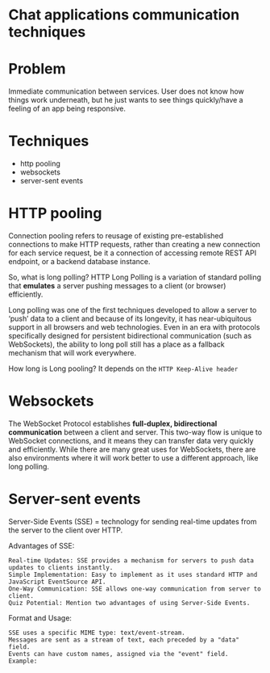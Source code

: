 # Chat applications communication techniques
# Problem
Immediate communication between services.
User does not know how things work underneath, but he just wants
to see things quickly/have a feeling of an app being responsive.

# Techniques
- http pooling
- websockets
- server-sent events

# HTTP pooling
Connection pooling refers to reusage of existing pre-established connections to make HTTP requests, rather than creating a new connection for each service request, be it a connection of accessing remote REST API endpoint, or a backend database instance.

So, what is long polling? HTTP Long Polling is a variation of standard polling that **emulates** a server pushing messages to a client (or browser) efficiently.

Long polling was one of the first techniques developed to allow a server to ‘push’ data to a client and because of its longevity, it has near-ubiquitous support in all browsers and web technologies.  Even in an era with protocols specifically designed for persistent bidirectional communication (such as WebSockets), the ability to long poll still has a place as a fallback mechanism that will work everywhere.

How long is Long pooling?  It depends on the `HTTP Keep-Alive header`

# Websockets
The WebSocket Protocol establishes **full-duplex, bidirectional communication** between a client and server. This two-way flow is unique to WebSocket connections, and it means they can transfer data very quickly and efficiently. While there are many great uses for WebSockets, there are also environments where it will work better to use a different approach, like long polling.

# Server-sent events
Server-Side Events (SSE) = technology for sending real-time updates from the server to the client over HTTP.

Advantages of SSE:

    Real-time Updates: SSE provides a mechanism for servers to push data updates to clients instantly.
    Simple Implementation: Easy to implement as it uses standard HTTP and JavaScript EventSource API.
    One-Way Communication: SSE allows one-way communication from server to client.
    Quiz Potential: Mention two advantages of using Server-Side Events.

Format and Usage:

    SSE uses a specific MIME type: text/event-stream.
    Messages are sent as a stream of text, each preceded by a "data" field.
    Events can have custom names, assigned via the "event" field.
    Example: